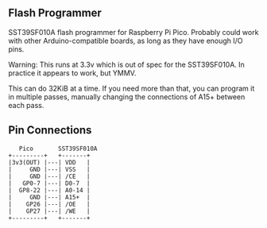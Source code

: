 Flash Programmer
----------------

SST39SF010A flash programmer for Raspberry Pi Pico.
Probably could work with other Arduino-compatible boards,
as long as they have enough I/O pins.

Warning: This runs at 3.3v which is out of spec for the
SST39SF010A. In practice it appears to work, but YMMV.

This can do 32KiB at a time. If you need more than that,
you can program it in multiple passes, manually changing
the connections of A15+ between each pass.

Pin Connections
---------------

```
   Pico       SST39SF010A
+---------+   +-------+
|3v3(OUT) |---| VDD   |
|     GND |---| VSS   |
|     GND |---| /CE   |
|   GP0-7 |---| D0-7  |
|  GP8-22 |---| A0-14 |
|     GND |---| A15+  |
|    GP26 |---| /OE   |
|    GP27 |---| /WE   |
+---------+   +-------+
```
